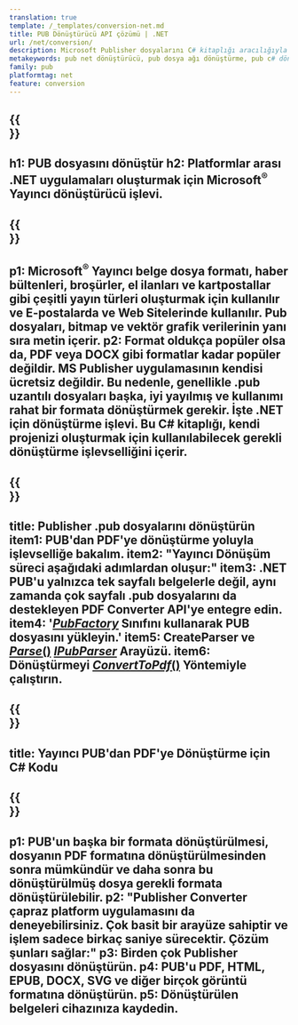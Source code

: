 ```yaml
---
translation: true
template: /_templates/conversion-net.md
title: PUB Dönüştürücü API çözümü | .NET
url: /net/conversion/
description: Microsoft Publisher dosyalarını C# kitaplığı aracılığıyla Programlı olarak dönüştürün. Kendi PUB dönüştürücü .NET projenizi oluşturmak için basit API çözümü.
metakeywords: pub net dönüştürücü, pub dosya ağı dönüştürme, pub c# dönüştürücü, pub dosyası c# dönüştürme
family: pub
platformtag: net
feature: conversion
---
```


{{<section banner>}}
---
h1: PUB dosyasını dönüştür
h2: Platformlar arası .NET uygulamaları oluşturmak için Microsoft<sup>®</sup> Yayıncı dönüştürücü işlevi.
---

{{<section overview>}}
---
p1: Microsoft<sup>®</sup> Yayıncı belge dosya formatı, haber bültenleri, broşürler, el ilanları ve kartpostallar gibi çeşitli yayın türleri oluşturmak için kullanılır ve E-postalarda ve Web Sitelerinde kullanılır. Pub dosyaları, bitmap ve vektör grafik verilerinin yanı sıra metin içerir.
p2: Format oldukça popüler olsa da, PDF veya DOCX gibi formatlar kadar popüler değildir. MS Publisher uygulamasının kendisi ücretsiz değildir. Bu nedenle, genellikle .pub uzantılı dosyaları başka, iyi yayılmış ve kullanımı rahat bir formata dönüştürmek gerekir. İşte .NET için dönüştürme işlevi. Bu C# kitaplığı, kendi projenizi oluşturmak için kullanılabilecek gerekli dönüştürme işlevselliğini içerir.
---

{{<section feature1>}}
---
title: Publisher .pub dosyalarını dönüştürün
item1: PUB'dan PDF'ye dönüştürme yoluyla işlevselliğe bakalım.
item2: "Yayıncı Dönüşüm süreci aşağıdaki adımlardan oluşur:"
item3: .NET PUB'u yalnızca tek sayfalı belgelerle değil, aynı zamanda çok sayfalı .pub dosyalarını da destekleyen PDF Converter API'ye entegre edin.
item4: '[*PubFactory*](https://reference.aspose.com/pub/net/aspose.pub/pubfactory/) Sınıfını kullanarak PUB dosyasını yükleyin.'
item5: CreateParser ve [*Parse*()](https://reference.aspose.com/pub/net/aspose.pub/ipubparser/parse/) [*IPubParser*](https://reference.aspose.com/pub/net/aspose.pub/ipubparser/) Arayüzü.
item6: Dönüştürmeyi [*ConvertToPdf*()](https://reference.aspose.com/pub/net/aspose.pub/ipdfconverter/converttopdf/) Yöntemiyle çalıştırın.
---

{{<section codeexample>}}
---
title: Yayıncı PUB'dan PDF'ye Dönüştürme için C# Kodu
---

{{<section summary>}}
---
p1: PUB'un başka bir formata dönüştürülmesi, dosyanın PDF formatına dönüştürülmesinden sonra mümkündür ve daha sonra bu dönüştürülmüş dosya gerekli formata dönüştürülebilir.
p2: "Publisher Converter çapraz platform uygulamasını da deneyebilirsiniz. Çok basit bir arayüze sahiptir ve işlem sadece birkaç saniye sürecektir. Çözüm şunları sağlar:"
p3: Birden çok Publisher dosyasını dönüştürün.
p4: PUB'u PDF, HTML, EPUB, DOCX, SVG ve diğer birçok görüntü formatına dönüştürün.
p5: Dönüştürülen belgeleri cihazınıza kaydedin.
---
